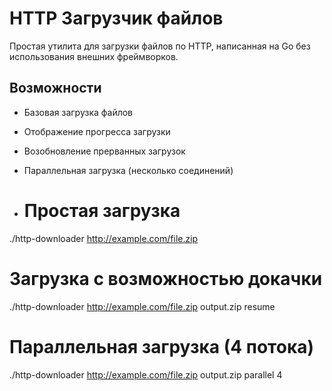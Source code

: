# HTTP Загрузчик файлов

Простая утилита для загрузки файлов по HTTP, написанная на Go без использования внешних фреймворков.

## Возможности

- Базовая загрузка файлов
- Отображение прогресса загрузки
- Возобновление прерванных загрузок
- Параллельная загрузка (несколько соединений)

- # Простая загрузка
./http-downloader http://example.com/file.zip

# Загрузка с возможностью докачки
./http-downloader http://example.com/file.zip output.zip resume

# Параллельная загрузка (4 потока)
./http-downloader http://example.com/file.zip output.zip parallel 4

